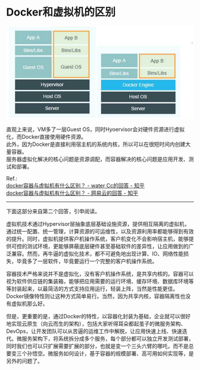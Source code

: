 # Docker和虚拟机的区别

![](../assets/docker/VMvsDocker.jpg)

直观上来说，VM多了一层Guest OS，同时Hyoervisor会对硬件资源进行虚拟化，而Docker直接使用硬件资源。  
此外，因为Docker是直接利用宿主机的系统内核，所以可以在很短时间内创建大量容器。  
服务器虚拟化解决的核心问题是资源调配，而容器解决的核心问题是应用开发、测试和部署。

Ref.:  
[docker容器与虚拟机有什么区别？ - water Cc的回答 - 知乎](https://www.zhihu.com/question/48174633/answer/109868326)  
[docker容器与虚拟机有什么区别？ - 网易云的回答 - 知乎](https://www.zhihu.com/question/48174633/answer/218092411)

------

下面这部分来自第二个回答，引申阅读。

虚拟机技术通过Hypervisor层抽象底层基础设施资源，提供相互隔离的虚拟机，通过统一配置、统一管理，计算资源的可运维性，以及资源利用率都能够得到有效的提升。同时，虚拟机提供客户机操作系统，客户机变化不会影响宿主机，能够提供可控的测试环境，更能够屏蔽底层硬件甚至基础软件的差异性，让应用做到的广泛兼容。然而，再牛逼的虚拟化技术，都不可避免地出现计算、IO、网络性能损失，毕竟多了一层软件，毕竟要运行一个完整的客户机操作系统。  

容器技术严格来说并不是虚拟化，没有客户机操作系统，是共享内核的。容器可以视为软件供应链的集装箱，能够把应用需要的运行环境、缓存环境、数据库环境等等封装起来，以最简洁的方式支持应用运行，轻装上阵，当然是性能更佳。Docker镜像特性则让这种方式简单易行。当然，因为共享内核，容器隔离性也没有虚拟机那么好。  

但是，更重要的是，通过Docker的特性，以容器化封装为基础，企业就可以很好地实现云原生（向云而生的架构），包括大家听得耳朵都起茧子的微服务架构、DevOps，让开发团队可以从苦逼的运维工作中解脱，让应用快速上线、快速迭代。微服务架构下，将系统拆分成多个服务，每个部分都可以独立开发测试部署，同时我们也可以只扩展需要扩展的部分，也就是变一个三头六臂的哪吒，而不是总要变三个孙悟空。微服务如何设计，基于容器的规模部署、高可用如何实现等，是另外的问题了。
